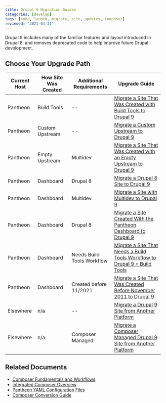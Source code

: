 ```yaml
---
title: Drupal 9 Migration Guides
categories: [develop]
tags: [code, launch, migrate, site, updates, composer]
reviewed: "2021-03-31"
---
```


Drupal 9 includes many of the familiar features and layout introduced in Drupal 8, and removes deprecated code to help improve future Drupal development.

## Choose Your Upgrade Path

|<i class="fa fa-cloud"></i>Current Host|<i class="fa fa-screwdriver-wrench"></i>How Site Was Created|<i class="fa fa-diamond-exclamation"></i>Additional Requirements|<i class="fa fa-book"></i>Upgrade Guide
|---|---|---|---
|Pantheon|Build Tools|--|[Migrate a Site That Was Created with Build Tools to Drupal 9](/guides/drupal-9-hosted-createbt)
|Pantheon|Custom Upstream|--|[Migrate a Custom Upstream to Drupal 9](/guides/drupal-9-hosted-createcustom)
|Pantheon|Empty Upstream|Multidev|[Migrate a Site That Was Created with an Empty Upstream to Drupal 9](/guides/drupal-9-hosted-createempty-md)
|Pantheon|Dashboard|Drupal 8|[Migrate a Drupal 8 Site to Drupal 9](/guides/drupal-9-hosted)
|Pantheon|Dashboard|Multidev|[Migrate a Site with Multidev to Drupal 9](/guides/drupal-9-hosted-md)
|Pantheon|Dashboard|Drupal 8|[Migrate a Site Created With the Pantheon Dashboard to Drupal 9](/guides/drupal-9-hosted-createdashboard-set8)
|Pantheon|Dashboard|Needs Build Tools Workflow|[Migrate a Site That Needs a Build Tools Workflow to Drupal 9 + Build Tools](/guides/drupal-9-hosted-btworkflow)
|Pantheon|Dashboard|Created before 11/2021|[Migrate a Site That Was Created Before November 2011 to Drupal 9](/guides/drupal-9-hosted-pre112021) 
|Elsewhere|n/a|--|[Migrate a Drupal 9 Site from Another Platform](/guides/drupal-9-unhosted)
|Elsewhere|n/a|Composer Managed|[Migrate a Composer Managed Drupal 9 Site from Another Platform](/guides/drupal-9-unhosted-composer)


## Related Documents

- [Composer Fundamentals and Workflows](/guides/composer)
- [Integrated Composer Overview](/guides/integrated-composer)
- [Pantheon YAML Configuration Files](/pantheon-yml)
- [Composer Conversion Guide](/guides/composer-convert)
